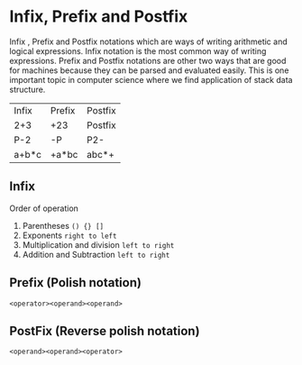 # Infix, Prefix and Postfix

Infix , Prefix and Postfix notations which are ways of writing arithmetic and logical expressions. Infix notation is the most common way of writing expressions. Prefix and Postfix notations are other two ways that are good for machines because they can be parsed and evaluated easily. This is one important topic in computer science where we find application of stack data structure.

<table>
<tr><td>Infix</td> <td>Prefix</td><td>Postfix</td></tr>
<tr><td>2+3</td> <td>+23</td><td>Postfix</td></tr>
<tr><td>P-2</td> <td>-P</td><td>P2-</td></tr>
<tr><td>a+b*c</td> <td>+a*bc</td><td>abc*+</td></tr>
</table>

## Infix

Order of operation

1) Parentheses `() {} []`
2) Exponents `right to left`
3) Multiplication and division `left to right`
4) Addition and Subtraction `left to right`

## Prefix (Polish notation)

`<operator><operand><operand>`

## PostFix (Reverse polish notation)

`<operand><operand><operator>`
